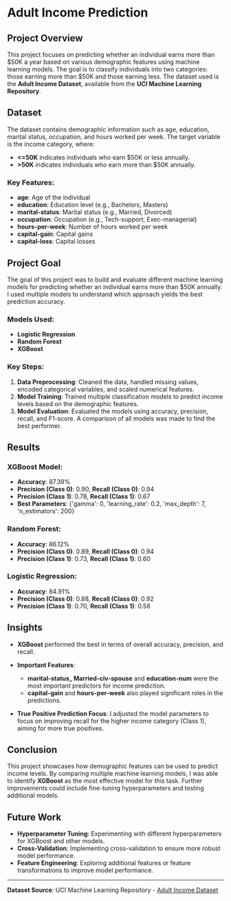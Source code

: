 # Adult Income Prediction

## Project Overview

This project focuses on predicting whether an individual earns more than $50K a year based on various demographic features using machine learning models. The goal is to classify individuals into two categories: those earning more than $50K and those earning less. The dataset used is the **Adult Income Dataset**, available from the **UCI Machine Learning Repository**.

## Dataset

The dataset contains demographic information such as age, education, marital status, occupation, and hours worked per week. The target variable is the income category, where:
- **<=50K** indicates individuals who earn $50K or less annually.
- **>50K** indicates individuals who earn more than $50K annually.

### Key Features:
- **age**: Age of the individual
- **education**: Education level (e.g., Bachelors, Masters)
- **marital-status**: Marital status (e.g., Married, Divorced)
- **occupation**: Occupation (e.g., Tech-support, Exec-managerial)
- **hours-per-week**: Number of hours worked per week
- **capital-gain**: Capital gains
- **capital-loss**: Capital losses

## Project Goal

The goal of this project was to build and evaluate different machine learning models for predicting whether an individual earns more than $50K annually. I used multiple models to understand which approach yields the best prediction accuracy.

### Models Used:
- **Logistic Regression**
- **Random Forest**
- **XGBoost**

### Key Steps:
1. **Data Preprocessing**: Cleaned the data, handled missing values, encoded categorical variables, and scaled numerical features.
2. **Model Training**: Trained multiple classification models to predict income levels based on the demographic features.
3. **Model Evaluation**: Evaluated the models using accuracy, precision, recall, and F1-score. A comparison of all models was made to find the best performer.

## Results

### XGBoost Model:
- **Accuracy**: 87.39%
- **Precision (Class 0)**: 0.90, **Recall (Class 0)**: 0.94
- **Precision (Class 1)**: 0.78, **Recall (Class 1)**: 0.67
- **Best Parameters**: {'gamma': 0, 'learning_rate': 0.2, 'max_depth': 7, 'n_estimators': 200}

### Random Forest:
- **Accuracy**: 86.12%
- **Precision (Class 0)**: 0.89, **Recall (Class 0)**: 0.94
- **Precision (Class 1)**: 0.73, **Recall (Class 1)**: 0.60

### Logistic Regression:
- **Accuracy**: 84.91%
- **Precision (Class 0)**: 0.88, **Recall (Class 0)**: 0.92
- **Precision (Class 1)**: 0.70, **Recall (Class 1)**: 0.58

## Insights

- **XGBoost** performed the best in terms of overall accuracy, precision, and recall.
- **Important Features**:
  - **marital-status_ Married-civ-spouse** and **education-num** were the most important predictors for income prediction.
  - **capital-gain** and **hours-per-week** also played significant roles in the predictions.
  
- **True Positive Prediction Focus**: I adjusted the model parameters to focus on improving recall for the higher income category (Class 1), aiming for more true positives.

## Conclusion

This project showcases how demographic features can be used to predict income levels. By comparing multiple machine learning models, I was able to identify **XGBoost** as the most effective model for this task. Further improvements could include fine-tuning hyperparameters and testing additional models.

## Future Work

- **Hyperparameter Tuning**: Experimenting with different hyperparameters for XGBoost and other models.
- **Cross-Validation**: Implementing cross-validation to ensure more robust model performance.
- **Feature Engineering**: Exploring additional features or feature transformations to improve model performance.

---

**Dataset Source**: UCI Machine Learning Repository - [Adult Income Dataset](https://archive.ics.uci.edu/ml/datasets/adult)

